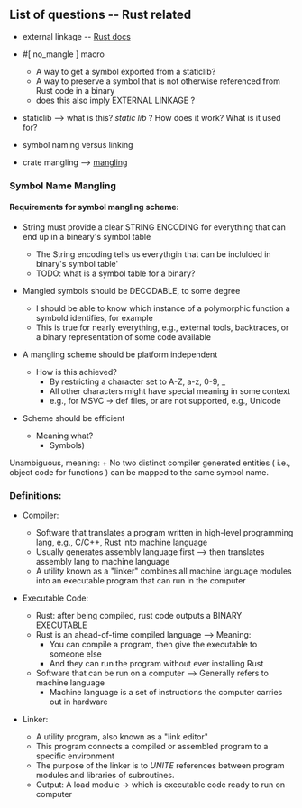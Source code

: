 ## List of questions -- Rust related

* external linkage -- [Rust docs]( https://internals.rust-lang.org/t/precise-semantics-of-no-mangle/4098 )
* #[ no_mangle ] macro
    + A way to get a symbol exported from a staticlib?
    + A way to preserve a symbol that is not otherwise referenced from Rust code in a binary 
    + does this also imply EXTERNAL LINKAGE ?

* staticlib --> what is this? *static lib* ? How does it work? What is it used for?

* symbol naming versus linking

* crate mangling --> [ mangling ]( https://docs.rs/mangling/latest/mangling/ )
### Symbol Name Mangling 
#### Requirements for symbol mangling scheme:
* String must provide a clear STRING ENCODING for everything that can end up in a bineary's symbol table
    + The String encoding tells us everythgin that can be inclulded in binary's symbol table'
    + TODO: what is a symbol table for a binary?
* Mangled symbols should be DECODABLE, to some degree
    + I should be able to know which instance of a polymorphic function a symbold identifies, for example
    + This is true for nearly everything, e.g., external tools, backtraces, or a binary representation of some code available

* A mangling scheme should be platform independent
    + How is this achieved? 
        + By restricting a character set to A-Z, a-z, 0-9, _
        + All other characters might have special meaning in some context 
        + e.g., for MSVC -> def files, or are not supported, e.g., Unicode 

* Scheme should be efficient
    + Meaning what? 
        + Symbols)    

Unambiguous, meaning: 
    + No two distinct compiler generated entities ( i.e., object code for functions ) can be mapped to the same symbol name.

### Definitions: 

* Compiler: 
    + Software that translates a program written in high-level programming lang, e.g., C/C++, Rust into machine language
    + Usually generates assembly language first --> then translates assembly lang to machine language
    + A utility known as a "linker" combines all machine language modules into an executable program that can run in the computer
 

* Executable Code: 
    + Rust: after being compiled, rust code outputs a BINARY EXECUTABLE
    + Rust is an ahead-of-time compiled language --> Meaning: 
        + You can compile a program, then give the executable to someone else
        + And they can run the program without ever installing Rust
    + Software that can be run on a computer --> Generally refers to machine language
        + Machine language is a set of instructions the computer carries out in hardware
         

* Linker: 
    + A utility program, also known as a "link editor"  
    + This program connects a compiled or assembled program to a specific environment 
    + The purpose of the linker is to *UNITE* references between program modules and libraries of subroutines. 
    + Output: A load module -> which is executable code ready to run on computer 
